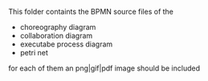This folder containts the BPMN source files of the
* choreography diagram
* collaboration diagram
* executabe process diagram
* petri net

for each of them an png|gif|pdf image should be included 
